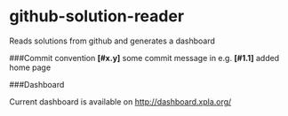 # github-solution-reader
Reads solutions from github and generates a dashboard

###Commit convention
**[#x.y]** some commit message in e.g. **[#1.1]** added home page

###Dashboard

Current dashboard is available on http://dashboard.xpla.org/
